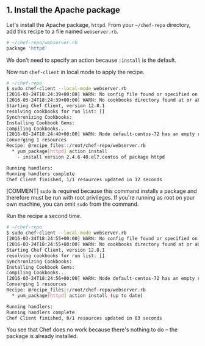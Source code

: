 ## 1. Install the Apache package

Let's install the Apache package, `httpd`. From your <code class="file-path">~/chef-repo</code> directory, add this recipe to a file named <code class="file-path">webserver.rb</code>.

```ruby
# ~/chef-repo/webserver.rb
package 'httpd'
```

We don't need to specify an action because `:install` is the default.

Now run `chef-client` in local mode to apply the recipe.

```bash
# ~/chef-repo
$ sudo chef-client --local-mode webserver.rb
[2016-03-24T18:24:39+00:00] WARN: No config file found or specified on command line, using command line options.
[2016-03-24T18:24:39+00:00] WARN: No cookbooks directory found at or above current directory.  Assuming /root/chef-repo.
Starting Chef Client, version 12.8.1
resolving cookbooks for run list: []
Synchronizing Cookbooks:
Installing Cookbook Gems:
Compiling Cookbooks...
[2016-03-24T18:24:40+00:00] WARN: Node default-centos-72 has an empty run list.
Converging 1 resources
Recipe: @recipe_files::/root/chef-repo/webserver.rb
  * yum_package[httpd] action install
    - install version 2.4.6-40.el7.centos of package httpd

Running handlers:
Running handlers complete
Chef Client finished, 1/1 resources updated in 12 seconds
```

[COMMENT] `sudo` is required because this command installs a package and therefore must be run with root privileges. If you're running as root on your own machine, you can omit `sudo` from the command.

Run the recipe a second time.

```bash
# ~/chef-repo
$ sudo chef-client --local-mode webserver.rb
[2016-03-24T18:24:55+00:00] WARN: No config file found or specified on command line, using command line options.
[2016-03-24T18:24:55+00:00] WARN: No cookbooks directory found at or above current directory.  Assuming /root/chef-repo.
Starting Chef Client, version 12.8.1
resolving cookbooks for run list: []
Synchronizing Cookbooks:
Installing Cookbook Gems:
Compiling Cookbooks...
[2016-03-24T18:24:56+00:00] WARN: Node default-centos-72 has an empty run list.
Converging 1 resources
Recipe: @recipe_files::/root/chef-repo/webserver.rb
  * yum_package[httpd] action install (up to date)

Running handlers:
Running handlers complete
Chef Client finished, 0/1 resources updated in 03 seconds
```

You see that Chef does no work because there's nothing to do &ndash; the package is already installed.
